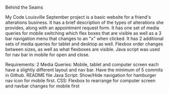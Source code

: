 Behind the Seams

My Code Louisville September project is a basic website for a friend's alterations business.  It has a brief description of the types of alterations
she provides, along with an appointment request form.  It has one set of media queries for mobile switching which flex boxes that are visible as well as a 3 bar navigation menu that changes to an "x" when clicked.  It has 2 additional sets of media queries for tablet and desktop as well.  Flexbox order changes between sizes, as well as what flexboxes are visible.  Java script was used for nav bar in mobile for open and close.


Requirements:
2 Media Queries:
Mobile, tablet and computer screen each have a slightly different layout and nav bar.
Have the minimum of 5 commits in Github.
README file
Java Script: Show/Hide navigation for hamburger nav icon for mobile first.
CSS: Flexbox to rearrange for computer screen and navbar changes for mobile first